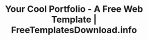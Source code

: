 ---
layout: template-preview
categories: template

template-name: "Your Cool Portfolio"
template-name-lowercase-no-spaces: "yourcoolportfolio"
title: "Your Cool Portfolio - A Free Web Template | FreeTemplatesDownload.info"
permalink: /template/yourcoolportfolio.html

template-large-img: "http://freetemplatesdownload.info/images/promobillboards/yourcoolportfolio.jpg"
template-small-img: "http://freetemplatesdownload.info/images/homepage/NEWyourcoolportfolio.jpg"
---